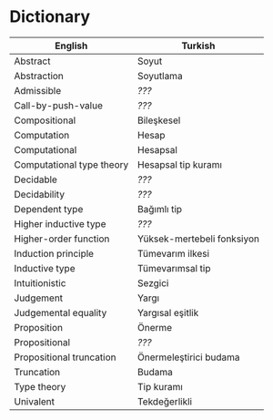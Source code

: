# Dictionary

| English                      | Turkish                      |
|------------------------------|------------------------------|
| Abstract                     | Soyut                        |
| Abstraction                  | Soyutlama                    |
| Admissible                   | *???*                        |
| Call-by-push-value           | *???*                        |
| Compositional                | Bileşkesel                   |
| Computation                  | Hesap                        |
| Computational                | Hesapsal                     |
| Computational type theory    | Hesapsal tip kuramı          |
| Decidable                    | *???*                        |
| Decidability                 | *???*                        |
| Dependent type               | Bağımlı tip                  |
| Higher inductive type        | *???*                        |
| Higher-order function        | Yüksek-mertebeli fonksiyon   |
| Induction principle          | Tümevarım ilkesi             |
| Inductive type               | Tümevarımsal tip             |
| Intuitionistic               | Sezgici                      |
| Judgement                    | Yargı                        |
| Judgemental equality         | Yargısal eşitlik             |
| Proposition                  | Önerme                       |
| Propositional                | *???*                        |
| Propositional truncation     | Önermeleştirici budama       |
| Truncation                   | Budama                       |
| Type theory                  | Tip kuramı                   |
| Univalent                    | Tekdeğerlikli                |
